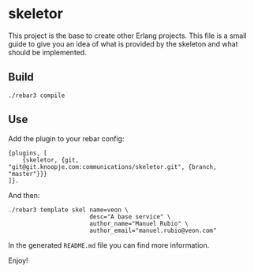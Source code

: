skeletor
=====

This project is the base to create other Erlang projects. This file is a small guide to give you an idea of what is provided by the skeleton and what should be implemented.

Build
-----

```
./rebar3 compile
```

Use
---

Add the plugin to your rebar config:

```
{plugins, [
    {skeletor, {git, "git@git.knoopje.com:communications/skeletor.git", {branch, "master"}}}
]}.
```

And then:

```
./rebar3 template skel name=veon \
                       desc="A base service" \
                       author_name="Manuel Rubio" \
                       author_email="manuel.rubio@veon.com"
```

In the generated `README.md` file you can find more information.

Enjoy!
